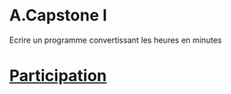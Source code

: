 # A.Capstone I 

Ecrire un programme convertissant les heures en minutes


# [Participation](.scripts/Participation.md)
